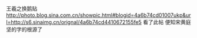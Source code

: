 王羲之换鹅贴
http://photo.blog.sina.com.cn/showpic.html#blogid=4a6b74cd01007ukp&url=http://s6.sinaimg.cn/orignal/4a6b74cd4410672155fe5
看了此帖
便知宋黄庭坚的字的根源了
 
